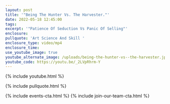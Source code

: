 ```yaml
---
layout: post
title: '"Being The Hunter Vs. The Harvester."'
date: 2022-05-18 12:45:00
tags:
excerpt: '"Patience Of Seduction Vs Panic Of Selling"'
enclosure:
pullquote: 'Art Science And Skill '
enclosure_type: video/mp4
enclosure_time:
use_youtube_image: true
youtube_alternate_image: /uploads/being-the-hunter-vs--the-harvester.jpg
youtube_code: https://youtu.be/_2LVpRhrm-Y
---
```

{% include youtube.html %}

{% include pullquote.html %}

{% include events-cta.html %} {% include join-our-team-cta.html %}
